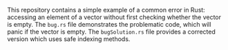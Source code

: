 This repository contains a simple example of a common error in Rust: accessing an element of a vector without first checking whether the vector is empty.  The `bug.rs` file demonstrates the problematic code, which will panic if the vector is empty. The `bugSolution.rs` file provides a corrected version which uses safe indexing methods.